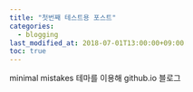 ```yaml
---
title: "첫번째 테스트용 포스트"
categories: 
  - blogging
last_modified_at: 2018-07-01T13:00:00+09:00
toc: true
---
```


minimal mistakes 테마를 이용해 github.io 블로그
